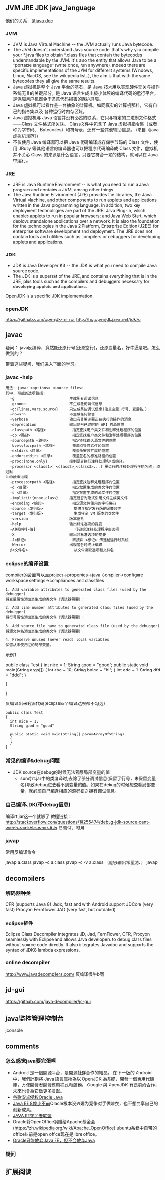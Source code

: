 ## JVM JRE JDK java_language

他们的关系，见[java doc](http://docs.oracle.com/javase/7/docs/)

### JVM
- JVM is Java Virtual Machine -- the JVM actually runs Java bytecode.
- The JVM doesn't understand Java source code, that's why you compile your *.java files to obtain *.class files that contain the bytecodes understandable by the JVM. It's also the entity that allows Java to be a "portable language" (write once, run anywhere). Indeed there are specific implementations of the JVM for different systems (Windows, Linux, MacOS, see the wikipedia list..), the aim is that with the same bytecodes they all give the same results.
- Java 虚拟机是整个 Java 平台的基石，是 Java 技术用以实现硬件无关与操作系统无关的关键部分，是 Java 语言生成出极小体积的编译代码的运行平台，是保障用户机器免于恶意代码损害的保护屏障。
- Java 虚拟机可以看作是一台抽象的计算机。如同真实的计算机那样，它有自己的指令集以及
各种运行时内存区域。
- Java 虚拟机与 Java 语言并没有必然的联系，它只与特定的二进制文件格式——Class 文件格式所关联。
Class文件中包含了 Java 虚拟机指令集（或者称为字节码、 Bytecodes）和符号表，还有一些其他辅助信息。 (来自《java虚拟机规范》)
- 不仅使用 Java 编译器可以把 Java 代码编译成存储字节码的 Class 文件，使用 JRuby 等其他语言的编译器也可以把程序代码编译成 Class 文件，虚拟机并不关心 Class 的来源是什么语言，只要它符合一定的结构，就可以在 Java 中运行。

### JRE
- JRE is Java Runtime Environment -- is what you need to run a Java program and contains a JVM, among other things.
- The Java Runtime Environment (JRE) provides the libraries, the Java Virtual Machine, and other components to run applets and applications written in the Java programming language. In addition, two key deployment technologies are part of the JRE: Java Plug-in, which enables applets to run in popular browsers; and Java Web Start, which deploys standalone applications over a network. It is also the foundation for the technologies in the Java 2 Platform, Enterprise Edition (J2EE) for enterprise software development and deployment. The JRE does not contain tools and utilities such as compilers or debuggers for developing applets and applications.

### JDK
- JDK is Java Developer Kit -- the JDK is what you need to compile Java source code.
- The JDK is a superset of the JRE, and contains everything that is in the JRE, plus tools such as the compilers and debuggers necessary for developing applets and applications.


OpenJDK is a specific JDK implementation.


### openJDK

https://github.com/openjdk-mirror
http://hg.openjdk.java.net/jdk7u



## javac

疑问： java反编译，竟然能还原行号(还原空行)，还原变量名，好牛逼是吧。怎么做到的？



带着这些疑问，我们进入下面的学习。


### javac -help

	用法: javac <options> <source files>
	其中, 可能的选项包括:
	  -g                         生成所有调试信息
	  -g:none                    不生成任何调试信息
	  -g:{lines,vars,source}     只生成某些调试信息(注意这里,行号、变量名、)
	  -nowarn                    不生成任何警告
	  -verbose                   输出有关编译器正在执行的操作的消息
	  -deprecation               输出使用已过时的 API 的源位置
	  -classpath <路径>            指定查找用户类文件和注释处理程序的位置
	  -cp <路径>                   指定查找用户类文件和注释处理程序的位置
	  -sourcepath <路径>           指定查找输入源文件的位置
	  -bootclasspath <路径>        覆盖引导类文件的位置
	  -extdirs <目录>              覆盖所安装扩展的位置
	  -endorseddirs <目录>         覆盖签名的标准路径的位置
	  -proc:{none,only}          控制是否执行注释处理和/或编译。
	  -processor <class1>[,<class2>,<class3>...] 要运行的注释处理程序的名称; 绕过默
	认的搜索进程
	  -processorpath <路径>        指定查找注释处理程序的位置
	  -d <目录>                    指定放置生成的类文件的位置
	  -s <目录>                    指定放置生成的源文件的位置
	  -implicit:{none,class}     指定是否为隐式引用文件生成类文件
	  -encoding <编码>             指定源文件使用的字符编码
	  -source <发行版>              提供与指定发行版的源兼容性
	  -target <发行版>              生成特定 VM 版本的类文件
	  -version                   版本信息
	  -help                      输出标准选项的提要
	  -A关键字[=值]                  传递给注释处理程序的选项
	  -X                         输出非标准选项的提要
	  -J<标记>                     直接将 <标记> 传递给运行时系统
	  -Werror                    出现警告时终止编译
	  @<文件名>                     从文件读取选项和文件名


### eclipse的编译设置

compiler的设置可以点project->properties->java Compiler->configure workspace settings->compliances and classfiles

	1. Add variable attributes to generated class files (used by the debugger)
	将变量属性添加至生成的类文件（调试器需要）：
	 
	2. Add line number attributes to generated class files (used by the debugger)
	将行号属性添加至生成的类文件（调试器需要）：
	 
	3. Add source file name to generated class file (used by the debugger)
	将源文件名添加至生成的类文件（调试器需要）
	 
	4. Preserve unused (never read) local variables
	保留从未使用过的局部变量。


示例1

public class Test {
	int nice = 1;
	String good = "good";
	public static void main(String args[]) {
		int abc = 10;
		String bnice = "hi";
		{
			int cde = 1;
			String dfd = "ddd";
		}
		
	}

}


反编译出来的源代码(eclipse四个编译选项都不勾选)

	public class Test
	{
	  int nice = 1;
	  String good = "good";

	  public static void main(String[] paramArrayOfString)
	  {
	  }
	}

### 常见的编译&debug问题

- JDK source在debug的时候无法观察局部变量的值
    - sun对rt.jar中的类编译时,去除了部分调试信息(保留了行号，未保留变量名)导致debug进去看不到变量的值。如果在debug的时候想查看局部变量，就必须自己编译相应的源码使之拥有调试信息。

### 自己编译JDK(带debug信息)
编译rt.jar这一个就够了
教程链接：http://stackoverflow.com/questions/18255474/debug-jdk-source-cant-watch-variable-what-it-is
已测试，可用

### javap
常用反编译命令

javap a.class
javap -c a.class
javap -c -v a.class （能够输出常量池、）
javap 

## decompilers

### 解码器种类
CFR (supports Java 8)
Jadx, fast and with Android support
JDCore (very fast)
Procyon
Fernflower
JAD (very fast, but outdated)

### eclipse插件


Eclipse Class Decompiler integrates JD, Jad, FernFlower, CFR, Procyon seamlessly with Eclipse and allows Java developers to debug class files without source code directly. It also integrates Javadoc and supports the syntax of JDK8 lambda expressions.

### online decompiler
http://www.javadecompilers.com/ 反编译很牛b啊

## jd-gui
https://github.com/java-decompiler/jd-gui

## java监控管理控制台
jconsole

## comments

### 怎么感觉java要完蛋啊

- Android 是一個開源平台，是開源社群合作的結晶。
在下一版的 Android 中，我們計劃將 Java 語言庫換為以 OpenJDK 為基礎，開發一個通用代碼庫，方便開發者開發應用程式和服務。
Google 與 OpenJDK 有長期的合作，未來也會為它做更多貢獻。
- [谷歌安卓侵权Oracle Java](http://tech.sina.com.cn/zl/post/detail/it/2016-05-18/pid_8507499.htm)
- [Java EE 8停步不前](http://www.infoq.com/cn/news/2016/07/Java-EE-8-Stagnating)Oracle根本没兴趣为竞争对手做嫁衣，也不想共享自己的创新成果。
- [JAVA EE守护者联盟](https://javaee-guardians.io/)
- Oracle将OpenOffice捐赠给Apache基金会(https://zh.wikipedia.org/wiki/Apache_OpenOffice) 
ubuntu系统中自带的office以前是open office现在是libre office。
- [Oracle可能放弃Java EE，但不会放弃Java](http://info.ec.hc360.com/2016/07/091111871332.shtml)




### 疑问

## 扩展阅读